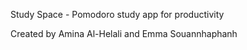 Study Space - Pomodoro study app for productivity

Created by Amina Al-Helali and Emma Souannhaphanh
